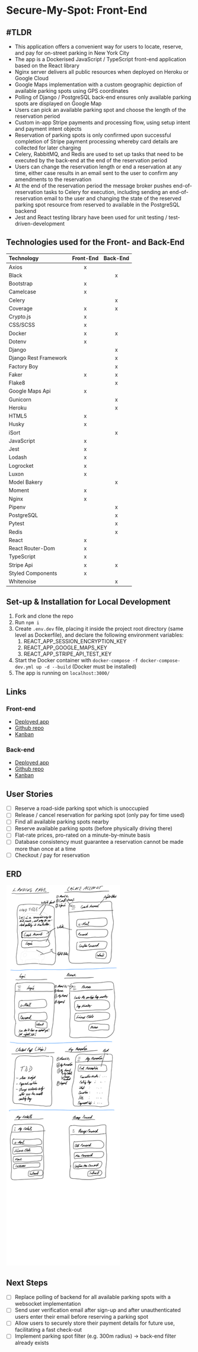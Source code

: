 # Secure-My-Spot: Front-End

## \#TLDR
- This application offers a convenient way for users to locate, reserve, and pay for on-street parking in New York City
- The app is a Dockerised JavaScript / TypeScript front-end application based on the React library
- Nginx server delivers all public resources when deployed on Heroku or Google Cloud
- Google Maps implementation with a custom geographic depiction of available parking spots using GPS coordinates
- Polling of Django / PostgreSQL back-end ensures only available parking spots are displayed on Google Map
- Users can pick an available parking spot and choose the length of the reservation period
- Custom in-app Stripe payments and processing flow, using setup intent and payment intent objects
- Reservation of parking spots is only confirmed upon successful completion of Stripe payment processing whereby card details are collected for later charging
- Celery, RabbitMQ, and Redis are used to set up tasks that need to be executed by the back-end at the end of the reservation period 
- Users can change the reservation length or end a reservation at any time, either case results in an email sent to the user to confirm any amendments to the reservation
- At the end of the reservation period the message broker pushes end-of-reservation tasks to Celery for execution, including sending an end-of-reservation email to the user and changing the state of the reserved parking spot resource from reserved to available in the PostgreSQL backend
- Jest and React testing library have been used for unit testing / test-driven-development

## Technologies used for the Front- and Back-End
| Technology            | Front-End | Back-End |
|:----------------------|:---------:|:--------:|
| Axios                 |     x     |          |
| Black                 |           |    x     |
| Bootstrap             |     x     |          |
| Camelcase             |     x     |          |
| Celery                |           |    x     |
| Coverage              |     x     |    x     |
| Crypto.js             |     x     |          |
| CSS/SCSS              |     x     |          |
| Docker                |     x     |    x     |
| Dotenv                |     x     |          |
| Django                |           |    x     |
| Django Rest Framework |           |    x     |
| Factory Boy           |           |    x     |
| Faker                 |     x     |    x     |
| Flake8                |           |    x     |
| Google Maps Api       |     x     |          |
| Gunicorn              |           |    x     |
| Heroku                |           |    x     |
| HTML5                 |     x     |          |
| Husky                 |     x     |          |
| iSort                 |           |    x     |
| JavaScript            |     x     |          |
| Jest                  |     x     |          |
| Lodash                |     x     |          |
| Logrocket             |     x     |          |
| Luxon                 |     x     |          |
| Model Bakery          |           |    x     |
| Moment                |     x     |          |
| Nginx                 |     x     |          |
| Pipenv                |           |    x     |
| PostgreSQL            |           |    x     |
| Pytest                |           |    x     |
| Redis                 |           |    x     |
| React                 |     x     |          |
| React Router-Dom      |     x     |          |
| TypeScript            |     x     |          |
| Stripe Api            |     x     |    x     |
| Styled Components     |     x     |          |
| Whitenoise            |           |    x     |

## Set-up & Installation for Local Development
1. Fork and clone the repo
2. Run `npm i`
3. Create `.env.dev` file, placing it inside the project root directory (same level as Dockerfile), and declare the following environment variables:
   1. REACT_APP_SESSION_ENCRYPTION_KEY
   2. REACT_APP_GOOGLE_MAPS_KEY
   3. REACT_APP_STRIPE_API_TEST_KEY
4. Start the Docker container with `docker-compose -f docker-compose-dev.yml up -d --build` (Docker must be installed)
5. The app is running on `localhost:3000/`

## Links
### Front-end
- [Deployed app](https://secure-my-spot-client.herokuapp.com)
- [Github repo](https://github.com/sven-gerlach/secure-my-spot-client)
- [Kanban](https://github.com/sven-gerlach/secure-my-spot-client/projects/1)
### Back-end
- [Deployed app](https://secure-my-spot-api.herokuapp.com/admin/login/?next=/admin/)
- [Github repo](https://github.com/sven-gerlach/secure-my-spot-api)
- [Kanban](https://github.com/sven-gerlach/secure-my-spot-api/projects/1)

## User Stories
- [ ] Reserve a road-side parking spot which is unoccupied
- [ ] Release / cancel reservation for parking spot (only pay for time used)
- [ ] Find all available parking spots nearby
- [ ] Reserve available parking spots (before physically driving there)
- [ ] Flat-rate prices, pro-rated on a minute-by-minute basis
- [ ] Database consistency must guarantee a reservation cannot be made more than once at a time
- [ ] Checkout / pay for reservation

## ERD
![ERD Image](./development/Wireframe.PNG)

## Next Steps
- [ ] Replace polling of backend for all available parking spots with a websocket implementation
- [ ] Send user verification email after sign-up and after unauthenticated users enter their email before reserving a parking spot
- [ ] Allow users to securely store their payment details for future use, facilitating a fast check-out
- [ ] Implement parking spot filter (e.g. 300m radius) -> back-end filter already exists
